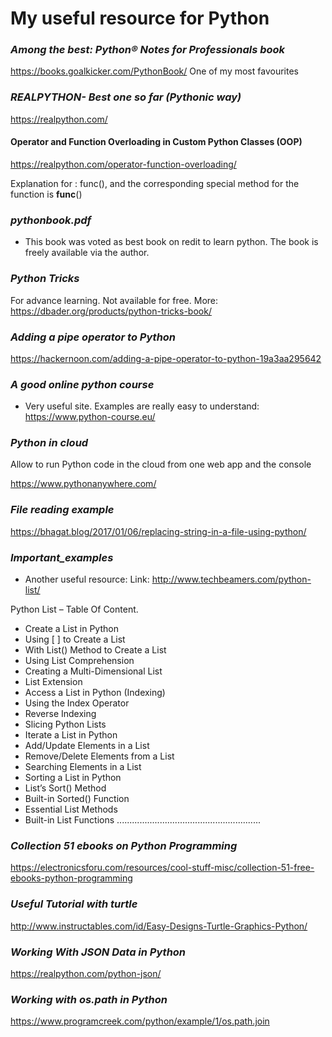 # My useful resource for Python
### *Among the best: Python® Notes for Professionals book*
https://books.goalkicker.com/PythonBook/
One of my most favourites

### *REALPYTHON- Best one so far (Pythonic way)*
https://realpython.com/

#### Operator and Function Overloading in Custom Python Classes (OOP)
https://realpython.com/operator-function-overloading/

Explanation for : func(), and the corresponding special method for the function is __func__()

### *pythonbook.pdf* 
- This book was voted as best book on redit to learn python. The book is freely available via the author. 

### *Python Tricks* 
For advance learning. Not available for free. 
More: https://dbader.org/products/python-tricks-book/

### *Adding a pipe operator to Python*
https://hackernoon.com/adding-a-pipe-operator-to-python-19a3aa295642
### *A good online python course*
- Very useful site. Examples are really easy to understand: https://www.python-course.eu/

### *Python in cloud* 
Allow to run Python code in the cloud from one web app and the console

https://www.pythonanywhere.com/

### *File reading example*
https://bhagat.blog/2017/01/06/replacing-string-in-a-file-using-python/

### *Important_examples*
- Another useful resource: Link: http://www.techbeamers.com/python-list/

Python List – Table Of Content.
- Create a List in Python
- Using [ ] to Create a List
- With List() Method to Create a List
- Using List Comprehension
- Creating a Multi-Dimensional List
- List Extension
- Access a List in Python (Indexing)
- Using the Index Operator
- Reverse Indexing
- Slicing Python Lists
- Iterate a List in Python
- Add/Update Elements in a List
- Remove/Delete Elements from a List
- Searching Elements in a List
- Sorting a List in Python
- List’s Sort() Method
- Built-in Sorted() Function
- Essential List Methods
- Built-in List Functions
.........................................................
### *Collection 51 ebooks on Python Programming*

https://electronicsforu.com/resources/cool-stuff-misc/collection-51-free-ebooks-python-programming

### *Useful Tutorial with turtle*

http://www.instructables.com/id/Easy-Designs-Turtle-Graphics-Python/

### *Working With JSON Data in Python*
https://realpython.com/python-json/

### *Working with os.path in Python*
https://www.programcreek.com/python/example/1/os.path.join
